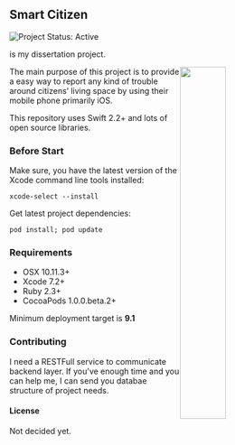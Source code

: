 ## Smart Citizen

![Project Status: Active][Project Status Image]


is my dissertation project. 

<img style="float: right;" src="http://s16.postimg.org/guidb4a85/Simulator_Screen_Shot_24_Jan_2016_23_13_13.png" width="40%"/>

The main purpose of this project is to provide a easy way to report any kind of trouble around citizens’ living space by using their mobile phone primarily iOS.

This repository uses Swift 2.2+ and lots of open source libraries.

### Before Start

Make sure, you have the latest version of the Xcode command line tools installed:

```
xcode-select --install
```

Get latest project dependencies:

```
pod install; pod update
```

### Requirements
* OSX 10.11.3+
* Xcode 7.2+
* Ruby 2.3+
* CocoaPods 1.0.0.beta.2+

Minimum deployment target is **9.1**

### Contributing 
I need a RESTFull service to communicate backend layer. If you've enough time and you can help me, I can send you databae structure of project needs.

#### License
Not decided yet.


[Project Status Image]: https://img.shields.io/badge/project-active-green.svg "Project Status: Active"

